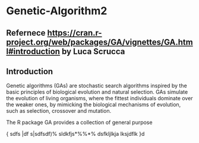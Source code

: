 # Genetic-Algorithm2

## Refernece https://cran.r-project.org/web/packages/GA/vignettes/GA.html#introduction by Luca Scrucca


## Introduction

Genetic algorithms (GAs) are stochastic search algorithms inspired by the basic principles of biological evolution and natural selection. GAs simulate the evolution of living organisms, where the fittest individuals dominate over the weaker ones, by mimicking the biological mechanisms of evolution, such as selection, crossover and mutation.

The R package GA provides a collection of general purpose 

{
sdfs |df s|sdfsdf)% sldkfjs*%%*% dsfkljlkja lksjdflk
}d
